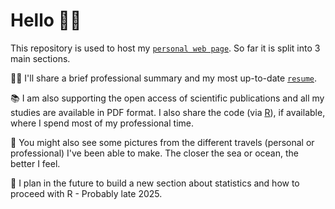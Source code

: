# Hello 👋🏼

This repository is used to host my [`personal web page`](https://JayCrlt.github.io/JayCrlt.github.io/). So far it is split into 3 main sections.

🙎🏼 I'll share a brief professional summary and my most up-to-date [`resume`](https://jaycrlt.github.io/Papers/CARLOT_CV.pdf).

📚 I am also supporting the open access of scientific publications and all my studies are available in PDF format. I also share the code (via [R](https://posit.co)), if available, where I spend most of my professional time.

📸 You might also see some pictures from the different travels (personal or professional) I've been able to make. The closer the sea or ocean, the better I feel.

🎥 I plan in the future to build a new section about statistics and how to proceed with R - Probably late 2025.